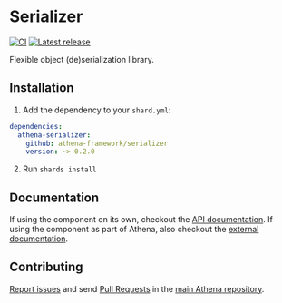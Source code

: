 # Serializer

[![CI](https://github.com/athena-framework/athena/workflows/CI/badge.svg)](https://github.com/athena-framework/athena/actions/workflows/ci.yml)
[![Latest release](https://img.shields.io/github/release/athena-framework/serializer.svg)](https://github.com/athena-framework/serializer/releases)

Flexible object (de)serialization library.

## Installation

1. Add the dependency to your `shard.yml`:

```yaml
dependencies:
  athena-serializer:
    github: athena-framework/serializer
    version: ~> 0.2.0
```

2. Run `shards install`

## Documentation

If using the component on its own, checkout the [API documentation](https://athenaframework.org/Serializer).
If using the component as part of Athena, also checkout the [external documentation](https://athenaframework.org/components/serializer).

## Contributing

[Report issues](https://github.com/athena-framework/athena/issues) and send [Pull Requests](https://github.com/athena-framework/athena/pulls) in the [main Athena repository](https://github.com/athena-framework/athena).
